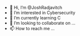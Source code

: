 - 👋 Hi, I’m @JoshRadjavitch
- 👀 I’m interested in Cybersecurity
- 🌱 I’m currently learning C
- 💞️ I’m looking to collaborate on ...
- 📫 How to reach me ...

<!---
JoshRadjavitch/JoshRadjavitch is a ✨ special ✨ repository because its `README.md` (this file) appears on your GitHub profile.
You can click the Preview link to take a look at your changes.
--->
